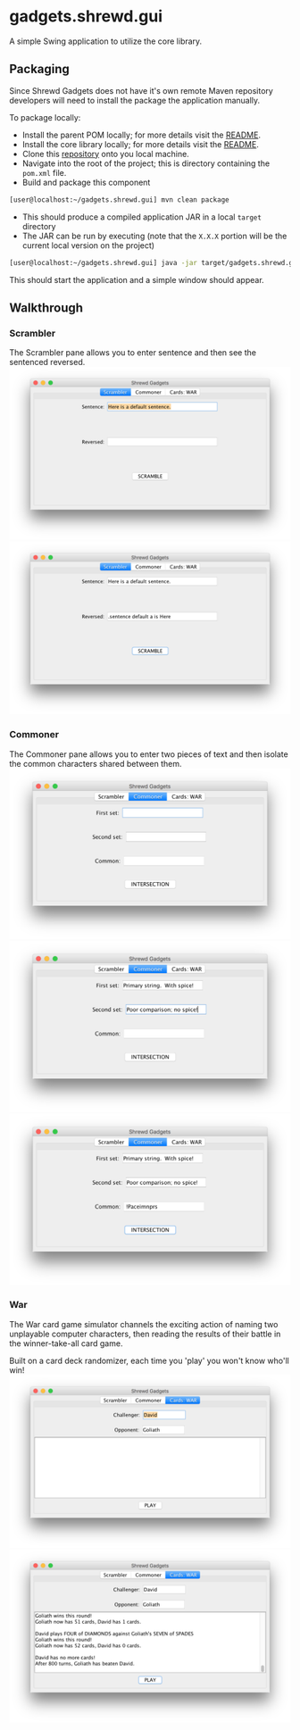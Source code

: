 # gadgets.shrewd.gui
A simple Swing application to utilize the core library.

## Packaging
Since Shrewd Gadgets does not have it's own remote Maven repository developers will need
to install the package the application manually.

To package locally:
 - Install the parent POM locally; for more details visit the [README](https://github.com/Shrewd-Gadgets/gadgets.shrewd.maven).
 - Install the core library locally; for more details visit the [README](https://github.com/Shrewd-Gadgets/gadgets.shrewd.core).
 - Clone this [repository](https://github.com/Shrewd-Gadgets/gadgets.shrewd.gui) onto you local machine.
 - Navigate into the root of the project; this is directory containing the `pom.xml` file.
 - Build and package this component
 ```bash
 [user@localhost:~/gadgets.shrewd.gui] mvn clean package
 ```
 - This should produce a compiled application JAR in a local `target` directory
 - The JAR can be run by executing (note that the `X.X.X` portion will be the current local version on the project)
 ```bash
 [user@localhost:~/gadgets.shrewd.gui] java -jar target/gadgets.shrewd.gui-X.X.X-uber.jar
 ```
 This should start the application and a simple window should appear.
 
 ## Walkthrough
 ### Scrambler
 The Scrambler pane allows you to enter sentence and then 
 see the sentenced reversed.
 ![Scrambler Pane](imgs/Scrambler/Scrambler__01.png)
 ![Scrambler Pane](imgs/Scrambler/Scrambler__02.png)
 
 ### Commoner
 The Commoner pane allows you to enter two pieces of text and
 then isolate the common characters shared between them.
  ![Commoner Pane](imgs/Commoner/Commoner__01.png)
  ![Commoner Pane](imgs/Commoner/Commoner__02.png)
  ![Commoner Pane](imgs/Commoner/Commoner__03.png)
  
  ### War
  The War card game simulator channels the exciting action of naming
  two unplayable computer characters, then reading the results of their
  battle in the winner-take-all card game.
  
  Built on a card deck randomizer, each time you 'play' you won't know who'll win!
  ![War Pane](imgs/War/War__01.png)
  ![War Pane](imgs/War/War__02.png)
 
